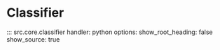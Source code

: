 # Classifier
::: src.core.classifier
    handler: python
    options:
      show_root_heading: false
      show_source: true